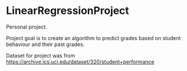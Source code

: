 # LinearRegressionProject

Personal project.

Project goal is to create an algorithm to predict grades based on student behaviour and their past grades.

Dataset for project was from https://archive.ics.uci.edu/dataset/320/student+performance